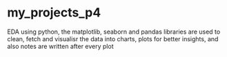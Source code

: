 # my_projects_p4
EDA using python, the matplotlib, seaborn and pandas libraries are used to clean, fetch and visualisr the data into charts, plots for better insights, and also notes are written after every plot
